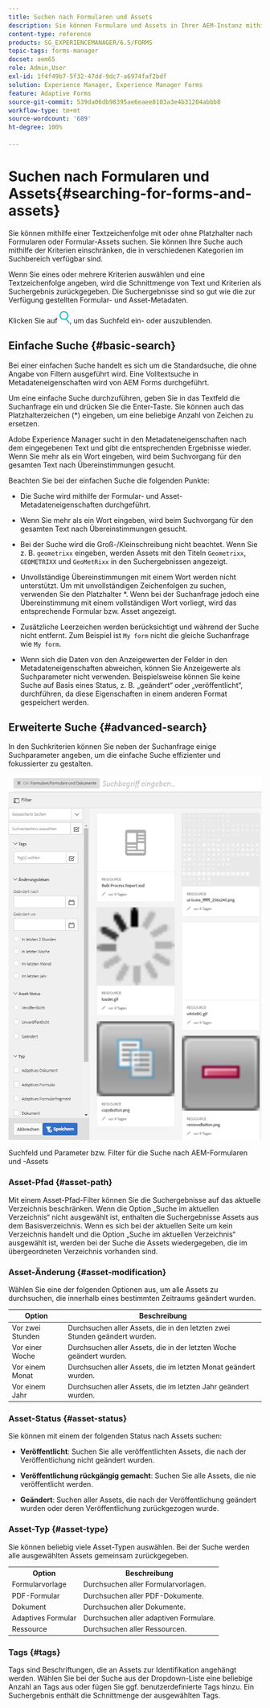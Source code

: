 ```yaml
---
title: Suchen nach Formularen und Assets
description: Sie können Formulare und Assets in Ihrer AEM-Instanz mithilfe der AEM-Suche suchen. Mit der einfachen und der erweiterten Suche können Sie Ihre Assets schnell finden.
content-type: reference
products: SG_EXPERIENCEMANAGER/6.5/FORMS
topic-tags: forms-manager
docset: aem65
role: Admin,User
exl-id: 1f4f49b7-5f32-47dd-9dc7-a6974faf2bdf
solution: Experience Manager, Experience Manager Forms
feature: Adaptive Forms
source-git-commit: 539da06db98395ae6eaee8103a3e4b31204abbb8
workflow-type: tm+mt
source-wordcount: '689'
ht-degree: 100%

---
```


# Suchen nach Formularen und Assets{#searching-for-forms-and-assets}

Sie können mithilfe einer Textzeichenfolge mit oder ohne Platzhalter nach Formularen oder Formular-Assets suchen. Sie können Ihre Suche auch mithilfe der Kriterien einschränken, die in verschiedenen Kategorien im Suchbereich verfügbar sind.

Wenn Sie eines oder mehrere Kriterien auswählen und eine Textzeichenfolge angeben, wird die Schnittmenge von Text und Kriterien als Suchergebnis zurückgegeben. Die Suchergebnisse sind so gut wie die zur Verfügung gestellten Formular- und Asset-Metadaten.

Klicken Sie auf ![aem6forms_search](assets/aem6forms_search.png), um das Suchfeld ein- oder auszublenden.

## Einfache Suche {#basic-search}

Bei einer einfachen Suche handelt es sich um die Standardsuche, die ohne Angabe von Filtern ausgeführt wird. Eine Volltextsuche in Metadateneigenschaften wird von AEM Forms durchgeführt.

Um eine einfache Suche durchzuführen, geben Sie in das Textfeld die Suchanfrage ein und drücken Sie die Enter-Taste. Sie können auch das Platzhalterzeichen (&#42;) eingeben, um eine beliebige Anzahl von Zeichen zu ersetzen.

Adobe Experience Manager sucht in den Metadateneigenschaften nach dem eingegebenen Text und gibt die entsprechenden Ergebnisse wieder. Wenn Sie mehr als ein Wort eingeben, wird beim Suchvorgang für den gesamten Text nach Übereinstimmungen gesucht.

Beachten Sie bei der einfachen Suche die folgenden Punkte:

* Die Suche wird mithilfe der Formular- und Asset-Metadateneigenschaften durchgeführt.
* Wenn Sie mehr als ein Wort eingeben, wird beim Suchvorgang für den gesamten Text nach Übereinstimmungen gesucht.
* Bei der Suche wird die Groß-/Kleinschreibung nicht beachtet. Wenn Sie z. B. `geometrixx` eingeben, werden Assets mit den Titeln `Geometrixx`, `GEOMETRIXX` und `GeoMetRixx` in den Suchergebnissen angezeigt.

* Unvollständige Übereinstimmungen mit einem Wort werden nicht unterstützt. Um mit unvollständigen Zeichenfolgen zu suchen, verwenden Sie den Platzhalter &#42;. Wenn bei der Suchanfrage jedoch eine Übereinstimmung mit einem vollständigen Wort vorliegt, wird das entsprechende Formular bzw. Asset angezeigt.
* Zusätzliche Leerzeichen werden berücksichtigt und während der Suche nicht entfernt. Zum Beispiel ist `My form` nicht die gleiche Suchanfrage wie `My form`.

* Wenn sich die Daten von den Anzeigewerten der Felder in den Metadateneigenschaften abweichen, können Sie Anzeigewerte als Suchparameter nicht verwenden. Beispielsweise können Sie keine Suche auf Basis eines Status, z. B. „geändert“ oder „veröffentlicht“, durchführen, da diese Eigenschaften in einem anderen Format gespeichert werden.

## Erweiterte Suche {#advanced-search}

In den Suchkriterien können Sie neben der Suchanfrage einige Suchparameter angeben, um die einfache Suche effizienter und fokussierter zu gestalten.

![Suchfeld und Parameter bzw. Filter für die AEM-Formular- und die AEM-Asset-Suche](assets/search_forms_assets.png)

Suchfeld und Parameter bzw. Filter für die Suche nach AEM-Formularen und -Assets

### Asset-Pfad {#asset-path}

Mit einem Asset-Pfad-Filter können Sie die Suchergebnisse auf das aktuelle Verzeichnis beschränken. Wenn die Option „Suche im aktuellen Verzeichnis“ nicht ausgewählt ist, enthalten die Suchergebnisse Assets aus dem Basisverzeichnis. Wenn es sich bei der aktuellen Seite um kein Verzeichnis handelt und die Option „Suche im aktuellen Verzeichnis“ ausgewählt ist, werden bei der Suche die Assets wiedergegeben, die im übergeordneten Verzeichnis vorhanden sind.

### Asset-Änderung {#asset-modification}

Wählen Sie eine der folgenden Optionen aus, um alle Assets zu durchsuchen, die innerhalb eines bestimmten Zeitraums geändert wurden.

| **Option** | **Beschreibung** |
|---|---|
| Vor zwei Stunden | Durchsuchen aller Assets, die in den letzten zwei Stunden geändert wurden. |
| Vor einer Woche | Durchsuchen aller Assets, die in der letzten Woche geändert wurden. |
| Vor einem Monat | Durchsuchen aller Assets, die im letzten Monat geändert wurden. |
| Vor einem Jahr | Durchsuchen aller Assets, die im letzten Jahr geändert wurden. |

### Asset-Status {#asset-status}

Sie können mit einem der folgenden Status nach Assets suchen:

* **Veröffentlicht**: Suchen Sie alle veröffentlichten Assets, die nach der Veröffentlichung nicht geändert wurden.

* **Veröffentlichung rückgängig gemacht**: Suchen Sie alle Assets, die nie veröffentlicht werden.

* **Geändert**: Suchen aller Assets, die nach der Veröffentlichung geändert wurden oder deren Veröffentlichung zurückgezogen wurde.

### Asset-Typ {#asset-type}

Sie können beliebig viele Asset-Typen auswählen. Bei der Suche werden alle ausgewählten Assets gemeinsam zurückgegeben.

<table>
 <tbody>
  <tr>
   <th>Option</th> 
   <th>Beschreibung</th> 
  </tr>
  <tr>
   <td>Formularvorlage<br /> </td> 
   <td>Durchsuchen aller Formularvorlagen.<br /> </td> 
  </tr>
  <tr>
   <td>PDF-Formular</td> 
   <td>Durchsuchen aller PDF-Dokumente.</td> 
  </tr>
  <tr>
   <td>Dokument</td> 
   <td>Durchsuchen aller Dokumente.</td> 
  </tr>
  <tr>
   <td>Adaptives Formular<br /> </td> 
   <td>Durchsuchen aller adaptiven Formulare.</td> 
  </tr>
  <tr>
   <td>Ressource</td> 
   <td>Durchsuchen aller Ressourcen.<br /> </td> 
  </tr>
 </tbody>
</table>

### Tags {#tags}

Tags sind Beschriftungen, die an Assets zur Identifikation angehängt werden. Wählen Sie bei der Suche aus der Dropdown-Liste eine beliebige Anzahl an Tags aus oder fügen Sie ggf. benutzerdefinierte Tags hinzu. Ein Suchergebnis enthält die Schnittmenge der ausgewählten Tags.

